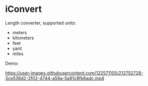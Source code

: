 # iConvert

Length converter, supported units:
* meters
* kilometers
* feet
* yard
* miles

Demo:


https://user-images.githubusercontent.com/122571105/212752728-3ce536d2-2f02-4744-a56a-5a91c8fb6adc.mp4

